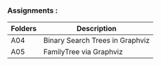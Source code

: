 
### Assignments :

| Folders  | Description |
| -------- | ------------------------------- |
|   A04    | Binary Search Trees in Graphviz |
|   A05    | FamilyTree via Graphviz         |
